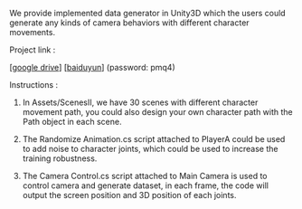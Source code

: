 We provide implemented data generator in Unity3D which the users could generate any kinds of camera behaviors with different character movements.

Project link : 

[[google drive](https://drive.google.com/file/d/1i6l2gK2VrRoHX_ivf_DngxNcemdSTxca/view?usp=sharing)] [[baiduyun](https://pan.baidu.com/s/1PJRy2EoMEjQf25EFnMqUFw)] (password: pmq4)



Instructions :

1. In Assets/ScenesII, we have 30 scenes with different character movement path, you could also design your own character path with the Path object in each scene.

2. The Randomize Animation.cs script attached to PlayerA could be used to add noise to character joints, which could be used to increase the training robustness.
3. The Camera Control.cs script attached to Main Camera is used to control camera and generate dataset, in each frame, the code will output the screen position and 3D position of each joints.